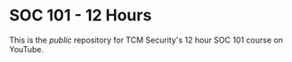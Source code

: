 # SOC 101 - 12 Hours

This is the *public* repository for TCM Security's 12 hour SOC 101 course on YouTube.